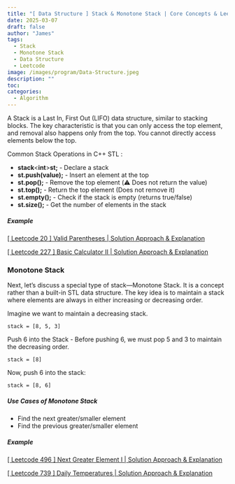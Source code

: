 ```yaml
---
title: "[ Data Structure ] Stack & Monotone Stack | Core Concepts & Leetcode Problems Analysis"
date: 2025-03-07
draft: false
author: "James"
tags:
  - Stack
  - Monotone Stack
  - Data Structure
  - Leetcode
image: /images/program/Data-Structure.jpeg
description: ""
toc: 
categories:
  - Algorithm
---
```


A Stack is a Last In, First Out (LIFO) data structure, similar to stacking blocks. The key characteristic is that you can only access the top element, and removal also happens only from the top. You cannot directly access elements below the top.

Common Stack Operations in C++ STL :

- **stack**<**int**>**st;** - Declare a stack
- **st.push(value);** - Insert an element at the top
- **st.pop();**	- Remove the top element (⚠️ Does not return the value)
- **st.top();**	- Return the top element (Does not remove it)
- **st.empty();** - Check if the stack is empty (returns true/false)
- **st.size();** - Get the number of elements in the stack

##### **Example**

[[ Leetcode 20 ] Valid Parentheses | Solution Approach & Explanation](https://jamesblogger.com/program/leetcode-20/)

[[ Leetcode 227 ] Basic Calculator II | Solution Approach & Explanation](https://jamesblogger.com/program/leetcode-227/)

### **Monotone Stack**

Next, let’s discuss a special type of stack—Monotone Stack. It is a concept rather than a built-in STL data structure. The key idea is to maintain a stack where elements are always in either increasing or decreasing order.

Imagine we want to maintain a decreasing stack.

```
stack = [8, 5, 3]
```

Push 6 into the Stack - Before pushing 6, we must pop 5 and 3 to maintain the decreasing order.

```
stack = [8]
```

Now, push 6 into the stack:

```
stack = [8, 6]
```

##### **Use Cases of Monotone Stack**

- Find the next greater/smaller element
- Find the previous greater/smaller element

##### **Example**

[[ Leetcode 496 ] Next Greater Element I | Solution Approach & Explanation](https://jamesblogger.com/program/leetcode-496/)

[[ Leetcode 739 ] Daily Temperatures | Solution Approach & Explanation](https://jamesblogger.com/program/leetcode-739/)